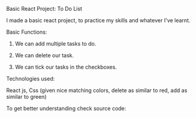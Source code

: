 Basic React Project: To Do List

I made a basic react project, to practice my skills and whatever I've learnt.

Basic Functions:

1. We can add multiple tasks to do.

2. We can delete our task.

3. We can tick our tasks in the checkboxes.

Technologies used:

React js, Css (given nice matching colors, delete as similar to red, add as similar to green)

To get better understanding check source code:
